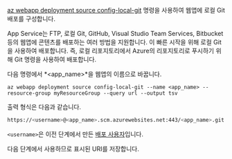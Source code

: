 [az webapp deployment source config-local-git](/cli/azure/webapp/deployment/source#config-local-git) 명령을 사용하여 웹앱에 로컬 Git 배포를 구성합니다.

App Service는 FTP, 로컬 Git, GitHub, Visual Studio Team Services, Bitbucket 등의 웹앱에 콘텐츠를 배포하는 여러 방법을 지원합니다. 이 빠른 시작을 위해 로컬 Git을 사용하여 배포합니다. 즉, 로컬 리포지토리에서 Azure의 리포지토리로 푸시하기 위해 Git 명령을 사용하여 배포합니다. 

다음 명령에서 *\<app_name>*을 웹앱의 이름으로 바꿉니다.

```azurecli-interactive
az webapp deployment source config-local-git --name <app_name> --resource-group myResourceGroup --query url --output tsv
```

출력 형식은 다음과 같습니다.

```bash
https://<username>@<app_name>.scm.azurewebsites.net:443/<app_name>.git
```

`<username>`은 이전 단계에서 만든 [배포 사용자](#configure-a-deployment-user)입니다.

다음 단계에서 사용하므로 표시된 URI를 저장합니다.
